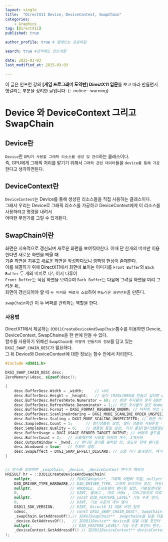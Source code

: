 ```yaml
---
layout: single
title:  "DirectX11 Device, DeviceContext, SwapChain"
categories: 
    - Graphics
tag: [DirectX11]
published: true

author_profile: true # 옆에뜨는 프로파일

search: true #검색해도 안뜨게함

date: 2025-03-03
last_modified_at: 2025-03-03

---
```

이 글은 인프런 강의 **[게임 프로그래머 도약반] DirectX11 입문**를 보고 따라 만들면서 헷갈리는 부분을 정리한 글입니다.
{: .notice--warning}

# Device 와 DeviceContext 그리고 SwapChain
## Device란
`Device`란 `GPU가 사용할 그래픽 리소스를 생성 및 관리`하는 클래스이다.<br>
즉, GPU에게 그래픽 처리를 맡기기 위해서 `그래픽 관련 데이터`들을 `device를 통해 가공`한다고 생각하면된다.<br>

## DeviceContext란
`DeviceContext`는 Device를 통해 생성된 리소스들을 직접 사용하는 클래스이다.<br>
그래서 우리는 Device로 그래픽 리소스를 가공하고 DeviceContext에게 이 리소스를 사용하라고 명령을 내려서<br>
어떠한 무언가를 그릴 수 있게된다.

## SwapChain이란
화면은 지속적으로 갱신되며 새로운 화면을 보여줘야한다. 이때 단 한개의 버퍼만 이용한다면 새로운 화면을 띄울 때<br>
기존 화면을 지우고 새로운 화면을 작성하다보니 깜빡임 현상이 존재한다.<br>
이를 해결하기 위해 DirectX11에서 화면에 보이는 이미지를 `Front Buffer`와 `Back Buffer` 두 개의 버퍼로 나누어서 다루어<br>
`Front Buffer`는 직접 화면을 보여주며 `Back Buffer`는 다음에 그려질 화면을 미리 그려둔 뒤,<br>
화면이 갱신되어야 할 때 `두 버퍼를 빠르게 스왑`하여 `부드러운 화면전환`을 만든다.

`swapChain`이란 이 두 버퍼를 관리하는 역할을 한다.<br>



### 사용법
DirectX11에서 제공하는  `D3D11CreateDeviceAndSwapChain`함수를 이용하면 Devcie, DeviceContext, SwapChaine을 한 번에 만들 수 있다.<br>
함수를 사용하기 위해선 `SwapChain을 어떻게 만들지의 정보`를 담고 있는 `DXGI_SWAP_CHAIN_DESC`가 필요하다.<br>
그 뒤 Device와 DeviceContext에 대한 정보는 함수 안에서 처리한다.


```cpp
#include <d3d11.h>

DXGI_SWAP_CHAIN_DESC desc;
ZeroMemory(&desc, sizeof(desc));

{
	desc.BufferDesc.Width = _width;     // 너비
	desc.BufferDesc.Height = _height;   // 높이 1920x1080을 만들고 싶다면 width 1920 height 1080
	desc.BufferDesc.RefreshRate.Numerator = 60; // 화면 주사율의 분자 60번 갱신
	desc.BufferDesc.RefreshRate.Denominator = 1;// 화면 주사율의 분모 Numerator/Denominator로 60hz를 의미
	desc.BufferDesc.Format = DXGI_FORMAT_R8G8B8A8_UNORM; // 버퍼의 색상 포맷을 설정, 32비트 색상 포맷 설정
	desc.BufferDesc.ScanlineOrdering = DXGI_MODE_SCANLINE_ORDER_UNSPECIFIED; // 스캔 라인 방식 설정, 스캔 라인 순서를 지정하지 않음
	desc.BufferDesc.Scaling = DXGI_MODE_SCALING_UNSPECIFIED; // 화면 크기 조정 방식, 크기조정방식에 제한을 두지 않겠다 설정
	desc.SampleDesc.Count = 1;		// 멀티샘플링 설정, 멀티 샘플링 사용안함 -> 계단현상 딱히 신경안씀
	desc.SampleDesc.Quality = 0;    // 샘플링 품질 설정, 최저 품질(멀티샘플링을 사용안해서 딱히 의미없음)
	desc.BufferUsage = DXGI_USAGE_RENDER_TARGET_OUTPUT; // 버퍼의 용도를 설정, 버퍼를 최종결과 화면을 그리는 용도로 사용
	desc.BufferCount = 2;   // 스왑체인에 사용할 버퍼의 개수, 2개사용
	desc.OutputWindow = _hwnd; // 렌더링 결과를 출력할 창, 윈도우 창에 렌더링
	desc.Windowed = true;   // 창모드 설정
	desc.SwapEffect = DXGI_SWAP_EFFECT_DISCARD; // 스왑 기타 효과설정, 여기선 버퍼를 교체할 때 기존 프론트 버퍼를 저장하지 않고 버림
}


// 함수를 실행하면 _swapChain, _device, _deviceContext 변수가 채워짐
HRESULT hr = ::D3D11CreateDeviceAndSwapChain(
	nullptr,                 // IDXGIAdapter*, 그래픽 어댑터 지정, nullptr이면 기본 GPU로 설정
	D3D_DRIVER_TYPE_HARDWARE,// D3D_DRIVER_TYPE, 그래픽 드라이버 설정, 하드웨어 기반 드라이버 사용
	nullptr,                 // HMODULE, 소프트웨어 렌더링 설정, 기본설정이용
	0,                       // UINT, 플래그 , 따로 사용x , 디버그용으로 따로 설정가능
	nullptr,                 // const D3D_FEATURE_LEVEL* 기능 수준 명시, 직접 DirectX의 Feature_Level을 명시할 수 있고 nullptr시 자동으로 설정
	0,                       // UINT, 기능 수준의 개수 명시
	D3D11_SDK_VERSION,       // UINT, DirectX 11 SDK 버전 참조
	&desc,                   // const DXGI_SWAP_CHAIN_DESC*, SwapChain인자
	_swapChain.GetAddressOf(),// IDXGISwapChain**  swapchaine을 담을 더블 포인더 변수
	_device.GetAddressOf(),   // ID3D11Device** device를 담을 더블 포인터 변수
	nullptr,                  // D3D_FEATURE_LEVEL* 기능 수준 포인터 변수, 사용x
	_deviceContext.GetAddressOf() // ID3D11DeviceContext** deviceContext를 담을 더블 포인텨 변수
);

```
